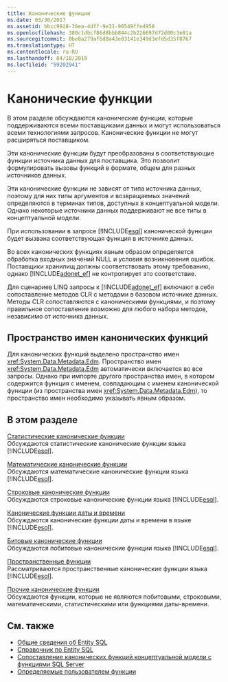 ```yaml
---
title: Канонические функции
ms.date: 03/30/2017
ms.assetid: bbcc9928-36ea-4dff-9e31-96549ffed958
ms.openlocfilehash: 380c1dbcf86d8bbb844c2b226697d72d00c3e81a
ms.sourcegitcommit: 0be8a279af6d8a43e03141e349d3efd5d35f8767
ms.translationtype: HT
ms.contentlocale: ru-RU
ms.lasthandoff: 04/18/2019
ms.locfileid: "59202941"
---
```

# <a name="canonical-functions"></a>Канонические функции
В этом разделе обсуждаются канонические функции, которые поддерживаются всеми поставщиками данных и могут использоваться всеми технологиями запросов. Канонические функции не могут расширяться поставщиком.  
  
 Эти канонические функции будут преобразованы в соответствующие функции источника данных для поставщика. Это позволит формулировать вызовы функций в формате, общем для разных источников данных.  
  
 Эти канонические функции не зависят от типа источника данных, поэтому для них типы аргументов и возвращаемых значений определяются в терминах типов, доступных в концептуальной модели. Однако некоторые источники данных поддерживают не все типы в концептуальной модели.  
  
 При использовании в запросе [!INCLUDE[esql](../../../../../../includes/esql-md.md)] канонической функции будет вызвана соответствующая функция в источнике данных.  
  
 Во всех канонических функциях явным образом определяется обработка входных значений NULL и условия возникновения ошибок. Поставщики хранилищ должны соответствовать этому требованию, однако [!INCLUDE[adonet_ef](../../../../../../includes/adonet-ef-md.md)] не контролирует это соответствие.  
  
 Для сценариев LINQ запросы к [!INCLUDE[adonet_ef](../../../../../../includes/adonet-ef-md.md)] включают в себя сопоставление методов CLR с методами в базовом источнике данных. Методы CLR сопоставляются с каноническими функциями, и поэтому правильное сопоставление возможно для любого набора методов, независимо от источника данных.  
  
## <a name="canonical-functions-namespace"></a>Пространство имен канонических функций  
 Для канонических функций выделено пространство имен <xref:System.Data.Metadata.Edm>. Пространство имен <xref:System.Data.Metadata.Edm> автоматически включается во все запросы. Однако при импорте другого пространства имен, в котором содержится функция с именем, совпадающим с именем канонической функции (из пространства имен <xref:System.Data.Metadata.Edm>), то пространство имен необходимо указывать явным образом.  
  
## <a name="in-this-section"></a>В этом разделе  
 [Статистические канонические функции](../../../../../../docs/framework/data/adonet/ef/language-reference/aggregate-canonical-functions.md)  
 Обсуждаются статистические канонические функции языка [!INCLUDE[esql](../../../../../../includes/esql-md.md)].  
  
 [Математические канонические функции](../../../../../../docs/framework/data/adonet/ef/language-reference/math-canonical-functions.md)  
 Обсуждаются математические канонические функции языка [!INCLUDE[esql](../../../../../../includes/esql-md.md)].  
  
 [Строковые канонические функции](../../../../../../docs/framework/data/adonet/ef/language-reference/string-canonical-functions.md)  
 Обсуждаются строковые канонические функции языка [!INCLUDE[esql](../../../../../../includes/esql-md.md)].  
  
 [Канонические функции даты и времени](../../../../../../docs/framework/data/adonet/ef/language-reference/date-and-time-canonical-functions.md)  
 Обсуждаются канонические функции даты и времени в языке [!INCLUDE[esql](../../../../../../includes/esql-md.md)].  
  
 [Битовые канонические функции](../../../../../../docs/framework/data/adonet/ef/language-reference/bitwise-canonical-functions.md)  
 Обсуждаются побитовые канонические функции языка [!INCLUDE[esql](../../../../../../includes/esql-md.md)].  
  
 [Пространственные функции](../../../../../../docs/framework/data/adonet/ef/language-reference/spatial-functions.md)  
 Рассматриваются пространственные канонические функции языка [!INCLUDE[esql](../../../../../../includes/esql-md.md)].  
  
 [Прочие канонические функции](../../../../../../docs/framework/data/adonet/ef/language-reference/other-canonical-functions.md)  
 Обсуждаются функции, которые не являются побитовыми, строковыми, математическими, статистическими или функциями даты-времени.  
  
## <a name="see-also"></a>См. также

- [Общие сведения об Entity SQL](../../../../../../docs/framework/data/adonet/ef/language-reference/entity-sql-overview.md)
- [Справочник по Entity SQL](../../../../../../docs/framework/data/adonet/ef/language-reference/entity-sql-reference.md)
- [Сопоставление канонических функций концептуальной модели с функциями SQL Server](../../../../../../docs/framework/data/adonet/ef/conceptual-model-canonical-to-sql-server-functions-mapping.md)
- [Определяемые пользователем функции](../../../../../../docs/framework/data/adonet/ef/language-reference/user-defined-functions-entity-sql.md)
